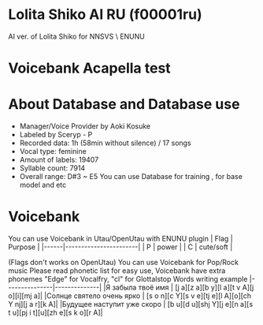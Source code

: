 # Lolita Shiko AI RU (f00001ru)
AI ver. of Lolita Shiko for NNSVS \ ENUNU
# Voicebank Acapella test

# About Database and Database use
* Manager/Voice Provider by Aoki Kosuke
* Labeled by Sceryp - P
* Recorded data: 1h (58min without silence) / 17 songs
* Vocal type: feminine
* Amount of labels: 19407
* Syllable count: 7914
* Overall range: D#3 ~ E5
You can use Database for training , for base model and etc

# Voicebank
You can use Voicebank in Utau/OpenUtau with ENUNU plugin
| Flag | Purpose               |
|------|-----------------------|
| P    | power                 |
| C    | cute/soft             |

(Flags don't works on OpenUtau)
You can use Voicebank for Pop/Rock music
Please read phonetic list for easy use,
Voicebank have extra phonemes "Edge" for Vocalfry, "cl" for Glottalstop
Words writing example
|---------------|--------------|
|Я забыла твоё имя | [j a][z a][b y][l a][t v A][j o][i][mj a]|
|Солнце святело очень ярко | [s o n][c Y][s v e][tj e][l A][o][ch Y nj][j a r][k A]|
|Будущее наступит уже скоро | [b u][d u][shj Y][j e][n a][s t u][pj i t][u][zh e][s k o][r A]|
